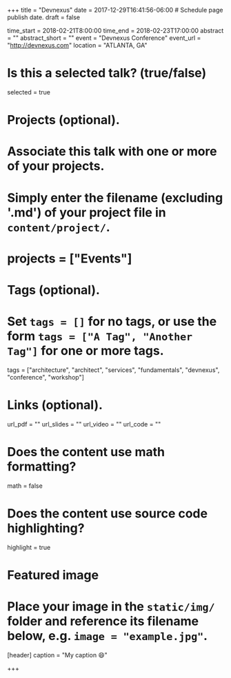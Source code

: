 +++
title = "Devnexus"
date = 2017-12-29T16:41:56-06:00  # Schedule page publish date.
draft = false

time_start = 2018-02-21T8:00:00
time_end = 2018-02-23T17:00:00
abstract = ""
abstract_short = ""
event = "Devnexus Conference"
event_url = "http://devnexus.com"
location = "ATLANTA, GA"

# Is this a selected talk? (true/false)
selected = true

# Projects (optional).
#   Associate this talk with one or more of your projects.
#   Simply enter the filename (excluding '.md') of your project file in `content/project/`.
# projects = ["Events"]

# Tags (optional).
#   Set `tags = []` for no tags, or use the form `tags = ["A Tag", "Another Tag"]` for one or more tags.
tags = ["architecture", "architect", "services", "fundamentals", "devnexus", "conference", "workshop"]

# Links (optional).
url_pdf = ""
url_slides = ""
url_video = ""
url_code = ""

# Does the content use math formatting?
math = false

# Does the content use source code highlighting?
highlight = true

# Featured image
# Place your image in the `static/img/` folder and reference its filename below, e.g. `image = "example.jpg"`.
[header]
caption = "My caption :smile:"

+++
